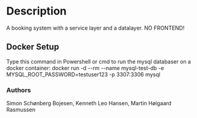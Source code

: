 # Description
A booking system with a service layer and a datalayer. NO FRONTEND!

## Docker Setup
Type this command in Powershell or cmd to run the mysql databaser on a docker container:
docker run -d --rm --name mysql-test-db -e MYSQL_ROOT_PASSWORD=testuser123 -p 3307:3306 mysql

### Authors
Simon Schønberg Bojesen, Kenneth Leo Hansen, Martin Høigaard Rasmussen

